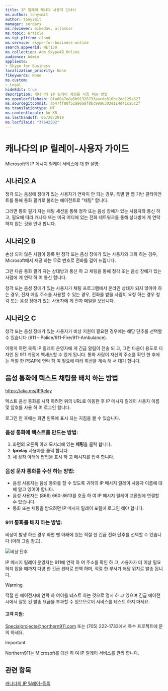 ```yaml
---
title: IP 릴레이 캐나다 사용자 안내서
ms.author: tonysmit
author: tonysmit
manager: serdars
ms.reviewer: mikedav, allancar
ms.topic: article
ms.tgt.pltfrm: cloud
ms.service: skype-for-business-online
search.appverid: MET150
ms.collection: Adm_Skype4B_Online
audience: Admin
appliesto:
- Skype for Business
localization_priority: None
f1keywords: None
ms.custom:
- Legal
hideEdit: true
description: 캐나다의 IP 릴레이 계정을 사용 하는 방법
ms.openlocfilehash: 8fa60a7e8a5b91326733aacde610bc2ed125a627
ms.sourcegitcommit: ab47ff88f51a96aaf8bc99a6303e114d41ca5c2f
ms.translationtype: MT
ms.contentlocale: ko-KR
ms.lasthandoff: 05/20/2019
ms.locfileid: "37642582"
---
```

# <a name="ip-relay-in-canada---user-guide"></a>캐나다의 IP 릴레이-사용자 가이드

Microsoft의 IP 메시지 릴레이 서비스에 대 한 설명:

## <a name="scenario-a"></a>시나리오 A
청각 또는 음성에 장애가 있는 사용자가 연락이 안 되는 경우, 특별 한 웹 기반 클라이언트를 통해 통화 필기로 불리는 에이전트로 "채팅" 합니다.

그러면 통화 필기 자는 채팅 세션을 통해 청각 또는 음성 장애가 있는 사용자와 통신 하 고, 필요에 따라 캐나다 또는 미국 어디에 있는 전화 네트워크를 통해 상대방에 게 연락 하지 않는 것을 안내 합니다.

## <a name="scenario-b"></a>시나리오 B
손상 되지 않은 사람이 등록 된 청각 또는 음성 장애가 있는 사용자와 대화 하는 경우, Microsoft에서 제공 하는 무료 번호로 전화를 걸어 드립니다.

그런 다음 통화 필기 자는 상대방과 통신 하 고 채팅을 통해 청각 또는 음성 장애가 있는 사람에 게 연락 하 여 통신 합니다.

청각 또는 음성 장애가 있는 사용자가 채팅 프로그램에서 온라인 상태가 되지 않아야 하는 경우, 전자 메일 주소를 사용할 수 있는 경우, 전화를 받을 사람이 요청 하는 경우 청각 또는 음성 장애가 있는 사용자에 게 전자 메일을 보냅니다.

## <a name="scenario-c"></a>시나리오 C
청각 또는 음성 장애가 있는 사용자가 비상 지원이 필요한 경우에는 해당 단추를 선택할 수 있습니다 (911 – Police/911-Fire/911-Ambulance).

이렇게 하면 북쪽 IP 릴레이 운영자에 게 긴급 알림이 전송 되 고, 그런 다음이 용도로 디자인 된 911 계정에 액세스할 수 있게 됩니다. 통화 사람이 자신의 주소를 확인 한 후에는 적절 한 PSAP에 연락 하 여 필요에 따라 회선을 계속 해 서 대기 합니다.

## <a name="how-to-place-a-text-chat-to-voice-call"></a>음성 통화에 텍스트 채팅을 배치 하는 방법

https://aka.ms/IPRelay

텍스트 음성 통화를 시작 하려면 위의 URL로 이동한 후 IP 메시지 릴레이 사용자 이름 및 암호를 사용 하 여 로그인 합니다.

로그인 한 후에는 화면 왼쪽에 표시 되는 지침을 볼 수 있습니다.

### <a name="how-to-make-a-text-to-voice-call"></a>음성 통화에 텍스트를 만드는 방법:
1. 화면의 오른쪽 아래 모서리에 있는 **채팅**을 클릭 합니다.
2. **Iprelay** 사용자를 클릭 합니다.
3. 새 상자 아래에 팝업을 표시 하 고 메시지를 입력 합니다.

### <a name="how-to-receive-a-voice-to-text-call"></a>음성 문자 통화를 수신 하는 방법:
- 음성 사용자는 음성 통화를 할 수 있도록 귀하의 IP 메시지 릴레이 사용자 이름에 대해 알고 있어야 합니다.
- 음성 사용자는 (866) 660-8613를 호출 하 여 IP 메시지 릴레이 교환원에 연결할 수 있습니다.
- 통화 또는 채팅을 받으려면 IP 메시지 릴레이 포털에 로그인 해야 합니다.

### <a name="how-to-place-a-911-call"></a>911 통화를 배치 하는 방법:
비상이 발생 하는 경우 화면 맨 아래에 있는 적절 한 긴급 전화 단추를 선택할 수 있습니다 (아래 그림 참고).

![비상 단추](../images/ip-relay-emergency-buttons.png)

IP 메시지 릴레이 운영자는 911에 연락 하 여 주소를 확인 하 고, 사용자가 더 이상 필요 하지 않을 때까지 다양 한 긴급 센터로 번역 하며, 적절 한 부서가 해당 위치로 발송 됩니다.

> [!WARNING]
> 적절 한 에이전시에 연락 하 여이를 테스트 하는 것으로 명시 하 고 있으며 긴급 에이전시에서 잘못 된 발송 요금을 부과할 수 있으므로이 서비스를 테스트 하지 마세요.

#### <a name="customer-support"></a>고객 지원:
[Specialprojects@northern911.com](mailto:specialprojects@northern911.com) 또는 (705) 222-1733에서 특수 프로젝트에 문의 하세요.

> [!IMPORTANT]
> Northern911는 Microsoft를 대신 하 여 IP 릴레이 서비스를 관리 합니다.

## <a name="related-topics"></a>관련 항목

[캐나다의 IP 릴레이-등록](ip-relay-canada-email-signup.md)






